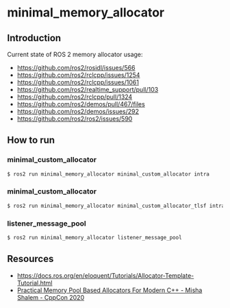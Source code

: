 # minimal_memory_allocator

## Introduction

Current state of ROS 2 memory allocator usage:
- https://github.com/ros2/rosidl/issues/566
- https://github.com/ros2/rclcpp/issues/1254
- https://github.com/ros2/rclcpp/issues/1061
- https://github.com/ros2/realtime_support/pull/103
- https://github.com/ros2/rclcpp/pull/1324
- https://github.com/ros2/demos/pull/467/files
- https://github.com/ros2/demos/issues/292
- https://github.com/ros2/ros2/issues/590

## How to run

### minimal_custom_allocator

```bash
$ ros2 run minimal_memory_allocator minimal_custom_allocator intra
```

### minimal_custom_allocator

```bash
$ ros2 run minimal_memory_allocator minimal_custom_allocator_tlsf intra
```

### listener_message_pool

```bash
$ ros2 run minimal_memory_allocator listener_message_pool
```

## Resources

- https://docs.ros.org/en/eloquent/Tutorials/Allocator-Template-Tutorial.html
- [Practical Memory Pool Based Allocators For Modern C++ - Misha Shalem - CppCon 2020](https://www.youtube.com/watch?v=l14Zkx5OXr4)


